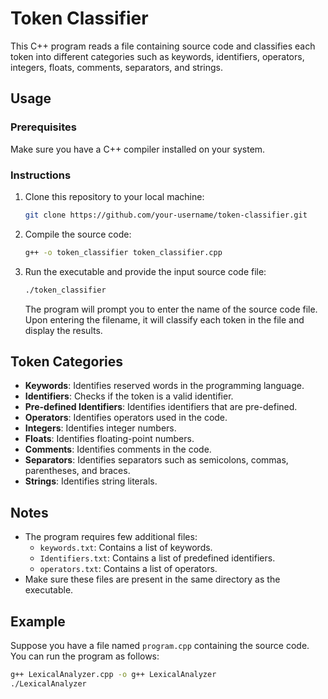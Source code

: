 
# Token Classifier

This C++ program reads a file containing source code and classifies each token into different categories such as keywords, identifiers, operators, integers, floats, comments, separators, and strings.

## Usage

### Prerequisites

Make sure you have a C++ compiler installed on your system.

### Instructions

1. Clone this repository to your local machine:

    ```bash
    git clone https://github.com/your-username/token-classifier.git
    ```

2. Compile the source code:

    ```bash
    g++ -o token_classifier token_classifier.cpp
    ```

3. Run the executable and provide the input source code file:

    ```bash
    ./token_classifier
    ```

    The program will prompt you to enter the name of the source code file. Upon entering the filename, it will classify each token in the file and display the results.

## Token Categories

- **Keywords**: Identifies reserved words in the programming language.
- **Identifiers**: Checks if the token is a valid identifier.
- **Pre-defined Identifiers**: Identifies identifiers that are pre-defined.
- **Operators**: Identifies operators used in the code.
- **Integers**: Identifies integer numbers.
- **Floats**: Identifies floating-point numbers.
- **Comments**: Identifies comments in the code.
- **Separators**: Identifies separators such as semicolons, commas, parentheses, and braces.
- **Strings**: Identifies string literals.

## Notes

- The program requires few additional files:
  - `keywords.txt`: Contains a list of keywords.
  - `Identifiers.txt`: Contains a list of predefined identifiers.
  - `operators.txt`: Contains a list of operators.
- Make sure these files are present in the same directory as the executable.

## Example

Suppose you have a file named `program.cpp` containing the source code. You can run the program as follows:

```bash
g++ LexicalAnalyzer.cpp -o g++ LexicalAnalyzer
./LexicalAnalyzer

